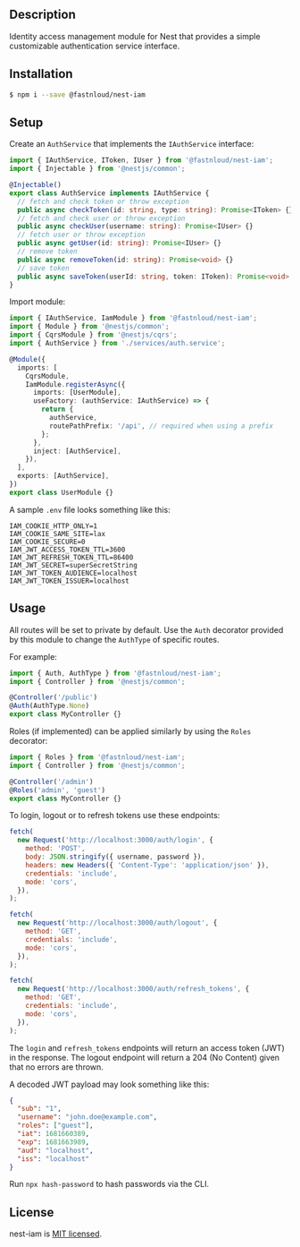 ## Description

Identity access management module for Nest that provides a simple customizable authentication service interface.

## Installation

```bash
$ npm i --save @fastnloud/nest-iam
```

## Setup

Create an `AuthService` that implements the `IAuthService` interface:

```ts
import { IAuthService, IToken, IUser } from '@fastnloud/nest-iam';
import { Injectable } from '@nestjs/common';

@Injectable()
export class AuthService implements IAuthService {
  // fetch and check token or throw exception
  public async checkToken(id: string, type: string): Promise<IToken> {}
  // fetch and check user or throw exception
  public async checkUser(username: string): Promise<IUser> {}
  // fetch user or throw exception
  public async getUser(id: string): Promise<IUser> {}
  // remove token
  public async removeToken(id: string): Promise<void> {}
  // save token
  public async saveToken(userId: string, token: IToken): Promise<void> {}
}
```

Import module:

```ts
import { IAuthService, IamModule } from '@fastnloud/nest-iam';
import { Module } from '@nestjs/common';
import { CqrsModule } from '@nestjs/cqrs';
import { AuthService } from './services/auth.service';

@Module({
  imports: [
    CqrsModule,
    IamModule.registerAsync({
      imports: [UserModule],
      useFactory: (authService: IAuthService) => {
        return {
          authService,
          routePathPrefix: '/api', // required when using a prefix
        };
      },
      inject: [AuthService],
    }),
  ],
  exports: [AuthService],
})
export class UserModule {}
```

A sample `.env` file looks something like this:

```
IAM_COOKIE_HTTP_ONLY=1
IAM_COOKIE_SAME_SITE=lax
IAM_COOKIE_SECURE=0
IAM_JWT_ACCESS_TOKEN_TTL=3600
IAM_JWT_REFRESH_TOKEN_TTL=86400
IAM_JWT_SECRET=superSecretString
IAM_JWT_TOKEN_AUDIENCE=localhost
IAM_JWT_TOKEN_ISSUER=localhost
```

## Usage

All routes will be set to private by default. Use the `Auth` decorator provided by this module to change the `AuthType` of specific routes.

For example:

```ts
import { Auth, AuthType } from '@fastnloud/nest-iam';
import { Controller } from '@nestjs/common';

@Controller('/public')
@Auth(AuthType.None)
export class MyController {}
```

Roles (if implemented) can be applied similarly by using the `Roles` decorator:

```ts
import { Roles } from '@fastnloud/nest-iam';
import { Controller } from '@nestjs/common';

@Controller('/admin')
@Roles('admin', 'guest')
export class MyController {}
```

To login, logout or to refresh tokens use these endpoints:

```js
fetch(
  new Request('http://localhost:3000/auth/login', {
    method: 'POST',
    body: JSON.stringify({ username, password }),
    headers: new Headers({ 'Content-Type': 'application/json' }),
    credentials: 'include',
    mode: 'cors',
  }),
);
```

```js
fetch(
  new Request('http://localhost:3000/auth/logout', {
    method: 'GET',
    credentials: 'include',
    mode: 'cors',
  }),
);
```

```js
fetch(
  new Request('http://localhost:3000/auth/refresh_tokens', {
    method: 'GET',
    credentials: 'include',
    mode: 'cors',
  }),
);
```

The `login` and `refresh_tokens` endpoints will return an access token (JWT) in the response. The logout endpoint will return a 204 (No Content) given that no errors are thrown.

A decoded JWT payload may look something like this:

```json
{
  "sub": "1",
  "username": "john.doe@example.com",
  "roles": ["guest"],
  "iat": 1681660389,
  "exp": 1681663989,
  "aud": "localhost",
  "iss": "localhost"
}
```

Run `npx hash-password` to hash passwords via the CLI.

## License

nest-iam is [MIT licensed](LICENSE).
